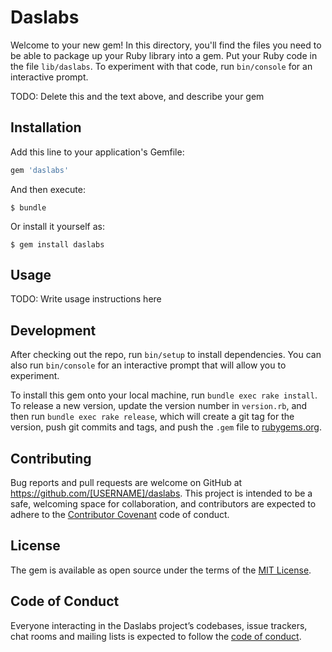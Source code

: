 # Daslabs

Welcome to your new gem! In this directory, you'll find the files you need to be able to package up your Ruby library into a gem. Put your Ruby code in the file `lib/daslabs`. To experiment with that code, run `bin/console` for an interactive prompt.

TODO: Delete this and the text above, and describe your gem

## Installation

Add this line to your application's Gemfile:

```ruby
gem 'daslabs'
```

And then execute:

    $ bundle

Or install it yourself as:

    $ gem install daslabs

## Usage

TODO: Write usage instructions here

## Development

After checking out the repo, run `bin/setup` to install dependencies. You can also run `bin/console` for an interactive prompt that will allow you to experiment.

To install this gem onto your local machine, run `bundle exec rake install`. To release a new version, update the version number in `version.rb`, and then run `bundle exec rake release`, which will create a git tag for the version, push git commits and tags, and push the `.gem` file to [rubygems.org](https://rubygems.org).

## Contributing

Bug reports and pull requests are welcome on GitHub at https://github.com/[USERNAME]/daslabs. This project is intended to be a safe, welcoming space for collaboration, and contributors are expected to adhere to the [Contributor Covenant](http://contributor-covenant.org) code of conduct.

## License

The gem is available as open source under the terms of the [MIT License](https://opensource.org/licenses/MIT).

## Code of Conduct

Everyone interacting in the Daslabs project’s codebases, issue trackers, chat rooms and mailing lists is expected to follow the [code of conduct](https://github.com/[USERNAME]/daslabs/blob/master/CODE_OF_CONDUCT.md).
